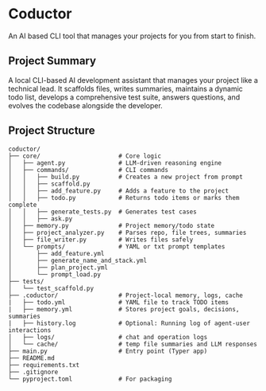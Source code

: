 # Coductor
An AI based CLI tool that manages your projects for you from start to finish.

## Project Summary
A local CLI-based AI development assistant that manages your project like a technical lead. It scaffolds files, writes summaries, maintains a dynamic todo list, develops a comprehensive test suite, answers questions, and evolves the codebase alongside the developer.

## Project Structure
```
coductor/
├── core/                      # Core logic
│   ├── agent.py               # LLM-driven reasoning engine
│   ├── commands/              # CLI commands
│   │   ├── build.py           # Creates a new project from prompt
│   │   ├── scaffold.py
│   │   ├── add_feature.py     # Adds a feature to the project
│   │   ├── todo.py            # Returns todo items or marks them complete
│   │   ├── generate_tests.py  # Generates test cases
│   │   ├── ask.py
│   ├── memory.py              # Project memory/todo state
│   ├── project_analyzer.py    # Parses repo, file trees, summaries
│   ├── file_writer.py         # Writes files safely
│   └── prompts/               # YAML or txt prompt templates
│       ├── add_feature.yml
│       ├── generate_name_and_stack.yml
│       ├── plan_project.yml
│       └── prompt_load.py
├── tests/
│   └── test_scaffold.py
├── .coductor/                 # Project-local memory, logs, cache
|   ├── todo.yml               # YAML file to track TODO items
|   ├── memory.yml             # Stores project goals, decisions, summaries
|   ├── history.log            # Optional: Running log of agent-user interactions
│   ├── logs/                  # chat and operation logs
│   └── cache/                 # temp file summaries and LLM responses
├── main.py                    # Entry point (Typer app)
├── README.md
├── requirements.txt
├── .gitignore
└── pyproject.toml             # For packaging
```

